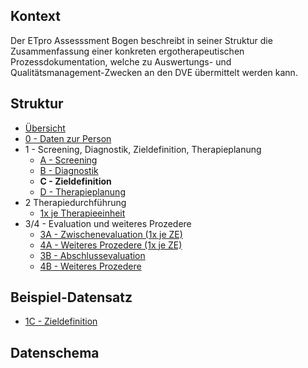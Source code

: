 ## Kontext

Der ETpro Assesssment Bogen beschreibt in seiner Struktur die Zusammenfassung einer konkreten ergotherapeutischen
Prozessdokumentation, welche zu Auswertungs- und Qualitätsmanagement-Zwecken an den DVE übermittelt werden kann.

## Struktur

- [Übersicht](Questionnaire-ETproAssessment.html)
- [0 - Daten zur Person](Questionnaire-ETproAssessmentPersonalData.html)
- 1 - Screening, Diagnostik, Zieldefinition, Therapieplanung
  - [A - Screening](Questionnaire-ETproAssessmentScreening.html)
  - [B - Diagnostik](Questionnaire-ETproAssessmentDiagnostics.html)
  - **C - Zieldefinition**
  - [D - Therapieplanung](Questionnaire-ETproAssessmentTherapyPlanning.html)
- 2 Therapiedurchführung
  - [1x je Therapieeinheit](Questionnaire-ETproAssessmentTherapyExecution.html)
- 3/4 - Evaluation und weiteres Prozedere
  - [3A - Zwischenevaluation (1x je ZE)](Questionnaire-ETproAssessmentIntermediateEvaluation.html)
  - [4A - Weiteres Prozedere (1x je ZE)](Questionnaire-ETproAssessmentIntermediateFurtherProceeding.html)
  - [3B - Abschlussevaluation](Questionnaire-ETproAssessmentFinalEvaluation.html)
  - [4B - Weiteres Prozedere](Questionnaire-ETproAssessmentFinalFurtherProceeding.html)

## Beispiel-Datensatz

- [1C - Zieldefinition](QuestionnaireResponse-ETproAssessment01GoalDefinition.html)

## Datenschema